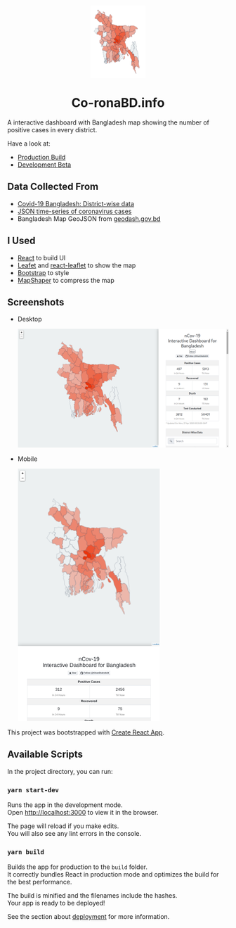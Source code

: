 <p align="center">
<a href="https://www.co-ronabd.info/" align="center">
<img align="center" width="125" height="165" src="https://github.com/KhanShaheb34/Co-ronaBD.info/raw/master/images/logo.png">
</a>
</p>

<!-- Prev name: nCov19-InteractiveDashboard-BD -->

# <div align="center">Co-ronaBD.info<div>

A interactive dashboard with Bangladesh map showing the number of positive cases in every district.

Have a look at:

- [Production Build](https://www.co-ronabd.info/)
- [Development Beta](https://ncov19-idbbd.herokuapp.com/)

## Data Collected From

- [Covid-19 Bangladesh: District-wise data](https://github.com/ahmedsadman/covid19-bd)
- [JSON time-series of coronavirus cases](https://github.com/pomber/covid19)
- Bangladesh Map GeoJSON from [geodash.gov.bd](https://geodash.gov.bd/)

## I Used

- [React](https://reactjs.org/) to build UI
- [Leafet](https://leafletjs.com/) and [react-leaflet](https://react-leaflet.js.org/) to show the map
- [Bootstrap](https://getbootstrap.com/) to style
- [MapShaper](http://mapshaper.org/) to compress the map

## Screenshots

- Desktop

  ![PC Screenshot](/public/preview.png)

- Mobile

  ![Mobile Screenshot](/images/ssmb.png)

This project was bootstrapped with [Create React App](https://github.com/facebook/create-react-app).

## Available Scripts

In the project directory, you can run:

### `yarn start-dev`

Runs the app in the development mode.<br />
Open [http://localhost:3000](http://localhost:3000) to view it in the browser.

The page will reload if you make edits.<br />
You will also see any lint errors in the console.

### `yarn build`

Builds the app for production to the `build` folder.<br />
It correctly bundles React in production mode and optimizes the build for the best performance.

The build is minified and the filenames include the hashes.<br />
Your app is ready to be deployed!

See the section about [deployment](https://facebook.github.io/create-react-app/docs/deployment) for more information.
